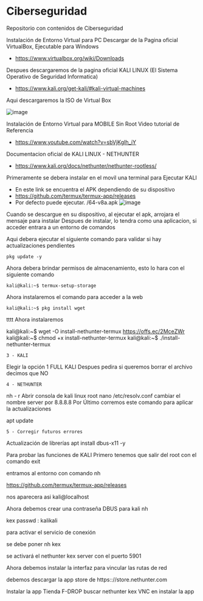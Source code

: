 # Ciberseguridad
Repositorio con contenidos de Ciberseguridad

Instalación de Entorno Virtual para PC
Descargar de la Pagina oficial VirtualBox, Ejecutable para Windows 
*  https://www.virtualbox.org/wiki/Downloads

Despues descargaremos de la pagina oficial KALI LINUX (El Sistema Operativo de Seguridad Informatica)
* https://www.kali.org/get-kali/#kali-virtual-machines

Aqui descargaremos la ISO de Virtual Box 

![image](https://github.com/Geerdata/Ciberseguridad/assets/12371674/79752469-8326-4544-acac-5b2a53f2e331)






Instalación de Entorno Virtual para MOBILE Sin Root
Video tutorial de Referencia   
* https://www.youtube.com/watch?v=sbVjKgIh_iY

Documentacion oficial de KALI LINUX - NETHUNTER
* https://www.kali.org/docs/nethunter/nethunter-rootless/


Primeramente se debera instalar en el movil una terminal para Ejecutar KALI
* En este link se encuentra el APK dependiendo de su dispositivo
* https://github.com/termux/termux-app/releases
* Por defecto puede ejecutar. /64-v8a.apk
![image](https://github.com/Geerdata/Ciberseguridad/assets/12371674/69cddeac-3f6e-43ca-af05-ccabde42d97b)

Cuando se descargue en su dispositivo, al ejecutar el apk, arrojara el mensaje para instalar
Despues de instalar, lo tendra como una aplicacion, si acceder entrara a un entorno de comandos

Aqui debera ejecutar el siguiente comando para validar si hay actualizaciones pendientes

    pkg update -y 	


Ahora debera brindar permisos de almacenamiento, esto lo hara con el siguiente comando 

    kali@kali:~$ termux-setup-storage

Ahora instalaremos el comando para acceder a la web

    kali@kali:~$ pkg install wget		
tttt
Ahora instalaremos 

kali@kali:~$ wget -O install-nethunter-termux  https://offs.ec/2MceZWr
kali@kali:~$ chmod +x install-nethunter-termux
kali@kali:~$ ./install-nethunter-termux

    3 - KALI 
Elegir la opción 1 FULL KALI
Despues pedira si queremos borrar el archivo decimos que NO

    4 - NETHUNTER

nh - r Abrir consola de kali linux root
nano /etc/resolv.conf 
cambiar el nombre server por 8.8.8.8
Por Último corremos este comando para aplicar la actualizaciones

apt update

    5 - Corregir futuros errores


Actualización de librerías
     apt install dbus-x11 -y

Para probar las funciones de KALI 
Primero tenemos que salir del root con el comando
	exit

entramos al entorno con comando
    nh	

https://github.com/termux/termux-app/releases

nos aparecera asi
    kali@localhost

Ahora debemos crear una contraseña DBUS para kali nh

 kex passwd  : kalikali

para activar el servicio de conexión

se debe poner nh kex

se activará el nethunter kex server con el puerto 5901


Ahora debemos instalar la interfaz
para vincular las rutas de red

debemos descargar la app store de https:://store.nethunter.com

Instalar la app Tienda  F-DROP 
buscar  nethunter kex VNC
en instalar la app


